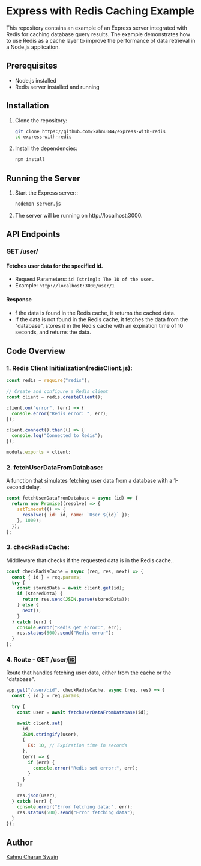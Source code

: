 # Express with Redis Caching Example

This repository contains an example of an Express server integrated with Redis for caching database query results. The example demonstrates how to use Redis as a cache layer to improve the performance of data retrieval in a Node.js application.

## Prerequisites

- Node.js installed
- Redis server installed and running

## Installation

1. Clone the repository:
   ```bash
   git clone https://github.com/kahnu044/express-with-redis
   cd express-with-redis
   ```
2. Install the dependencies:
   ```bash
   npm install
   ```

## Running the Server

1. Start the Express server::
   ```bash
   nodemon server.js
   ```
2. The server will be running on http://localhost:3000.

## API Endpoints

### GET /user/

#### Fetches user data for the specified id.

- Request Parameters: `id (string): The ID of the user.`
- Example: `http://localhost:3000/user/1`

#### Response

- f the data is found in the Redis cache, it returns the cached data.
- If the data is not found in the Redis cache, it fetches the data from the "database", stores it in the Redis cache with an expiration time of 10 seconds, and returns the data.

## Code Overview

### 1. Redis Client Initialization(redisClient.js):

```javascript
const redis = require("redis");

// Create and configure a Redis client
const client = redis.createClient();

client.on("error", (err) => {
  console.error("Redis error: ", err);
});

client.connect().then(() => {
  console.log("Connected to Redis");
});

module.exports = client;
```

### 2. fetchUserDataFromDatabase:

A function that simulates fetching user data from a database with a 1-second delay.

```javascript
const fetchUserDataFromDatabase = async (id) => {
  return new Promise((resolve) => {
    setTimeout(() => {
      resolve({ id: id, name: `User ${id}` });
    }, 1000);
  });
};
```

### 3. checkRadisCache:

Middleware that checks if the requested data is in the Redis cache..

```javascript
const checkRadisCache = async (req, res, next) => {
  const { id } = req.params;
  try {
    const storedData = await client.get(id);
    if (storedData) {
      return res.send(JSON.parse(storedData));
    } else {
      next();
    }
  } catch (err) {
    console.error("Redis get error:", err);
    res.status(500).send("Redis error");
  }
};
```

### 4. Route - GET /user/:id:

Route that handles fetching user data, either from the cache or the "database".

```javascript
app.get("/user/:id", checkRadisCache, async (req, res) => {
  const { id } = req.params;

  try {
    const user = await fetchUserDataFromDatabase(id);

    await client.set(
      id,
      JSON.stringify(user),
      {
        EX: 10, // Expiration time in seconds
      },
      (err) => {
        if (err) {
          console.error("Redis set error:", err);
        }
      }
    );

    res.json(user);
  } catch (err) {
    console.error("Error fetching data:", err);
    res.status(500).send("Error fetching data");
  }
});
```

## Author

[Kahnu Charan Swain](https://github.com/kahnu044)
